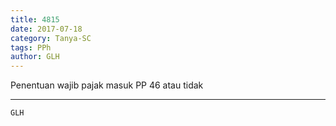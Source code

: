 ```yaml
---
title: 4815
date: 2017-07-18
category: Tanya-SC
tags: PPh
author: GLH
---
```


Penentuan wajib pajak masuk PP 46 atau tidak

---



`GLH`
